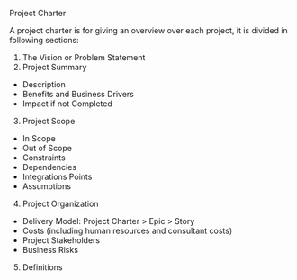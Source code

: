 Project Charter

A project charter is for giving an overview over each project, it is divided in following sections:

1. The Vision or Problem Statement 
2. Project Summary
  * Description
  * Benefits and Business Drivers
  * Impact if not Completed
3. Project Scope
  * In Scope
  * Out of Scope
  * Constraints
  * Dependencies
  * Integrations Points
  * Assumptions
4. Project Organization
  * Delivery Model: Project Charter > Epic > Story
  * Costs (including human resources and consultant costs)
  * Project Stakeholders
  * Business Risks
5. Definitions 
